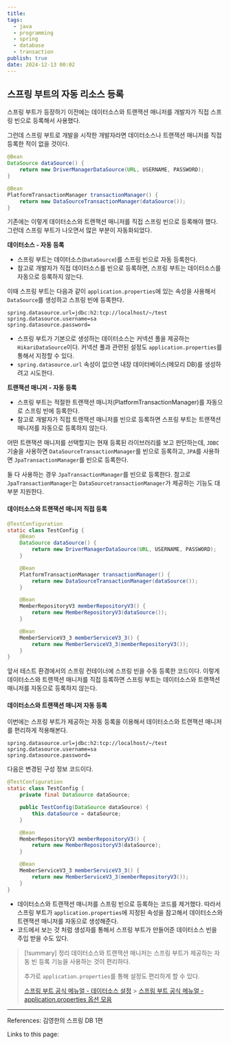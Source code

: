 ```yaml
---
title: 
tags:
  - java
  - programming
  - spring
  - database
  - transaction
publish: true
date: 2024-12-13 00:02
---
```


## 스프링 부트의 자동 리소스 등록

스프링 부트가 등장하기 이전에는 데이터소스와 트랜잭션 매니저를 개발자가 직접 스프링 빈으로 등록해서 사용했다.

그런데 스프링 부트로 개발을 시작한 개발자라면 데이터소스나 트랜잭션 매니저를 직접 등록한 적이 없을 것이다.

```java title="데이터소스와 트랜잭션 매니저를 스프링 빈으로 직접 등록"
@Bean
DataSource dataSource() {
    return new DriverManagerDataSource(URL, USERNAME, PASSWORD);
}

@Bean
PlatformTransactionManager transactionManager() {
    return new DataSourceTransactionManager(dataSource());
}
```

기존에는 이렇게 데이터소스와 트랜잭션 매니저를 직접 스프링 빈으로 등록해야 했다. 그런데 스프링 부트가 나오면서 많은 부분이 자동화되었다.

**데이터소스 - 자동 등록**

- 스프링 부트는 데이터소스(`DataSource`)를 스프링 빈으로 자동 등록한다.
- 참고로 개발자가 직접 데이터소스를 빈으로 등록하면, 스프링 부트는 데이터소스를 자동으로 등록하지 않는다.

이때 스프링 부트는 다음과 같이 `application.properties`에 있는 속성을 사용해서 `DataSource`를 생성하고 스프링 빈에 등록한다.

```properties title="application.properties"
spring.datasource.url=jdbc:h2:tcp://localhost/~/test
spring.datasource.username=sa
spring.datasource.password=
```

- 스프링 부트가 기본으로 생성하는 데이터소스는 커넥션 풀을 제공하는 `HikariDataSource`이다. 커넥션 풀과 관련된 설정도 `application.properties`를 통해서 지정할 수 있다.
- `spring.datasource.url` 속성이 없으면 내장 데이터베이스(메모리 DB)를 생성하려고 시도한다.

**트랜잭션 매니저 - 자동 등록**

- 스프링 부트는 적절한 트랜잭션 매니저(PlatformTransactionManager)를 자동으로 스프링 빈에 등록한다.
- 참고로 개발자가 직접 트랜잭션 매니저를 빈으로 등록하면 스프링 부트는 트랜잭션 매니저를 자동으로 등록하지 않는다.

어떤 트랜잭션 매니저를 선택할지는 현재 등록된 라이브러리를 보고 판단하는데, `JDBC` 기술을 사용하면 `DataSourceTransactionManager`를 빈으로 등록하고, `JPA`를 사용하면 `JpaTransactionManager`를 빈으로 등록한다.

둘 다 사용하는 경우 `JpaTransactionManager`를 빈으로 등록한다. 참고로 `JpaTransactionManager`는 `DataSourcetransactionManager`가 제공하는 기능도 대부분 지원한다.

#### 데이터소스와 트랜잭션 매니저 직접 등록

```java
@TestConfiguration
static class TestConfig {
    @Bean
    DataSource dataSource() {
        return new DriverManagerDataSource(URL, USERNAME, PASSWORD);
    }

    @Bean
    PlatformTransactionManager transactionManager() {
        return new DataSourceTransactionManager(dataSource());
    }

    @Bean
    MemberRepositoryV3 memberRepositoryV3() {
        return new MemberRepositoryV3(dataSource());
    }

    @Bean
    MemberServiceV3_3 memberServiceV3_3() {
        return new MemberServiceV3_3(memberRepositoryV3());
    }
}
```

앞서 테스트 환경에서의 스프링 컨테이너에 스프링 빈을 수동 등록한 코드이다. 이렇게 데이터소스와 트랜잭션 매니저를 직접 등록하면 스프링 부트는 데이터소스와 트랜잭션 매니저를 자동으로 등록하지 않는다.

#### 데이터소스와 트랜잭션 매니저 자동 등록

이번에는 스프링 부트가 제공하는 자동 등록을 이용해서 데이터소스와 트랜잭션 매니저를 편리하게 적용해본다.

```properties title="application.properties"
spring.datasource.url=jdbc:h2:tcp://localhost/~/test
spring.datasource.username=sa
spring.datasource.password=
```

다음은 변경된 구성 정보 코드이다.

```java
@TestConfiguration
static class TestConfig {
    private final DataSource dataSource;

    public TestConfig(DataSource dataSource) {
        this.dataSource = dataSource;
    }

    @Bean
    MemberRepositoryV3 memberRepositoryV3() {
        return new MemberRepositoryV3(dataSource);
    }

    @Bean
    MemberServiceV3_3 memberServiceV3_3() {
        return new MemberServiceV3_3(memberRepositoryV3());
    }
}
```

- 데이터소스와 트랜잭션 매니저를 스프링 빈으로 등록하는 코드를 제거했다. 따라서 스프링 부트가 `application.properties`에 지정된 속성을 참고해서 데이터소스와 트랜잭션 매니저를 자동으로 생성해준다.
- 코드에서 보는 것 처럼 생성자를 통해서 스프링 부트가 만들어준 데이터소스 빈을 주입 받을 수도 있다.

> [!summary] 정리
> 데이터소스와 트랜잭션 매니저는 스프링 부트가 제공하는 자동 빈 등록 기능을 사용하는 것이 편리하다.
>
> 추가로 `application.properties`를 통해 설정도 편리하게 할 수 있다.
>
> [스프링 부트 공식 메뉴얼 - 데이터소스 설정](https://docs.spring.io/spring-boot/reference/data/sql.html#data.sql.datasource.production) > [스프링 부트 공식 메뉴얼 - application.properties 옵션 모음](https://docs.spring.io/spring-boot/appendix/application-properties/index.html)

---

References: 김영한의 스프링 DB 1편

Links to this page:
